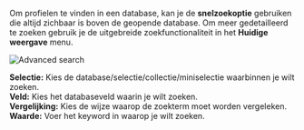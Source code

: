 Om profielen te vinden in een database, kan je de **snelzoekoptie**
gebruiken die altijd zichbaar is boven de geopende database. Om meer
gedetailleerd te zoeken gebruik je de uitgebreide zoekfunctionaliteit in
het **Huidige weergave** menu.

![Advanced search](../images/Advanced%20search.png)

**Selectie:** Kies de database/selectie/collectie/miniselectie
waarbinnen je wilt zoeken.**\
 Veld:** Kies het databaseveld waarin je wilt zoeken. \
**Vergelijking:** Kies de wijze waarop de zoekterm moet worden
vergeleken. \
**Waarde:** Voer het keyword in waarop je wilt zoeken.
